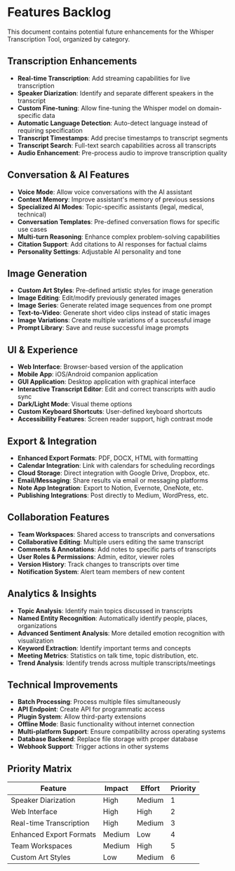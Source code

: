 # Features Backlog

This document contains potential future enhancements for the Whisper Transcription Tool, organized by category.

## Transcription Enhancements
- **Real-time Transcription**: Add streaming capabilities for live transcription
- **Speaker Diarization**: Identify and separate different speakers in the transcript
- **Custom Fine-tuning**: Allow fine-tuning the Whisper model on domain-specific data
- **Automatic Language Detection**: Auto-detect language instead of requiring specification
- **Transcript Timestamps**: Add precise timestamps to transcript segments
- **Transcript Search**: Full-text search capabilities across all transcripts
- **Audio Enhancement**: Pre-process audio to improve transcription quality

## Conversation & AI Features
- **Voice Mode**: Allow voice conversations with the AI assistant
- **Context Memory**: Improve assistant's memory of previous sessions
- **Specialized AI Modes**: Topic-specific assistants (legal, medical, technical)
- **Conversation Templates**: Pre-defined conversation flows for specific use cases
- **Multi-turn Reasoning**: Enhance complex problem-solving capabilities
- **Citation Support**: Add citations to AI responses for factual claims
- **Personality Settings**: Adjustable AI personality and tone

## Image Generation
- **Custom Art Styles**: Pre-defined artistic styles for image generation
- **Image Editing**: Edit/modify previously generated images
- **Image Series**: Generate related image sequences from one prompt
- **Text-to-Video**: Generate short video clips instead of static images
- **Image Variations**: Create multiple variations of a successful image
- **Prompt Library**: Save and reuse successful image prompts

## UI & Experience
- **Web Interface**: Browser-based version of the application
- **Mobile App**: iOS/Android companion application
- **GUI Application**: Desktop application with graphical interface
- **Interactive Transcript Editor**: Edit and correct transcripts with audio sync
- **Dark/Light Mode**: Visual theme options
- **Custom Keyboard Shortcuts**: User-defined keyboard shortcuts
- **Accessibility Features**: Screen reader support, high contrast mode

## Export & Integration
- **Enhanced Export Formats**: PDF, DOCX, HTML with formatting
- **Calendar Integration**: Link with calendars for scheduling recordings
- **Cloud Storage**: Direct integration with Google Drive, Dropbox, etc.
- **Email/Messaging**: Share results via email or messaging platforms
- **Note App Integration**: Export to Notion, Evernote, OneNote, etc.
- **Publishing Integrations**: Post directly to Medium, WordPress, etc.

## Collaboration Features
- **Team Workspaces**: Shared access to transcripts and conversations
- **Collaborative Editing**: Multiple users editing the same transcript
- **Comments & Annotations**: Add notes to specific parts of transcripts
- **User Roles & Permissions**: Admin, editor, viewer roles
- **Version History**: Track changes to transcripts over time
- **Notification System**: Alert team members of new content

## Analytics & Insights
- **Topic Analysis**: Identify main topics discussed in transcripts
- **Named Entity Recognition**: Automatically identify people, places, organizations
- **Advanced Sentiment Analysis**: More detailed emotion recognition with visualization
- **Keyword Extraction**: Identify important terms and concepts
- **Meeting Metrics**: Statistics on talk time, topic distribution, etc.
- **Trend Analysis**: Identify trends across multiple transcripts/meetings

## Technical Improvements
- **Batch Processing**: Process multiple files simultaneously
- **API Endpoint**: Create API for programmatic access
- **Plugin System**: Allow third-party extensions
- **Offline Mode**: Basic functionality without internet connection
- **Multi-platform Support**: Ensure compatibility across operating systems
- **Database Backend**: Replace file storage with proper database
- **Webhook Support**: Trigger actions in other systems

## Priority Matrix

| Feature | Impact | Effort | Priority |
|---------|--------|--------|----------|
| Speaker Diarization | High | Medium | 1 |
| Web Interface | High | High | 2 |
| Real-time Transcription | High | Medium | 3 |
| Enhanced Export Formats | Medium | Low | 4 |
| Team Workspaces | Medium | High | 5 |
| Custom Art Styles | Low | Medium | 6 | 